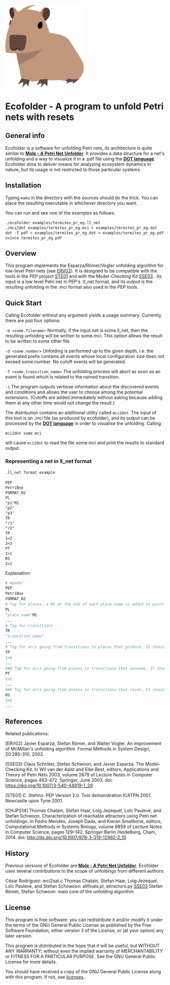 [<img src="img/capybara_logo.png" width="250"/>](img/capybara_logo.png)
# Ecofolder - A program to unfold Petri nets with resets

## General info

Ecofolder is a software for unfolding Petri nets, its architecture is quite similar to [**Mole - A Petri Net Unfolder**](http://www.lsv.fr/~schwoon/tools/mole/). It provides a data structure for a net's unfolding and a way to visualize it in a .pdf file using the [**DOT language**](https://graphviz.org/doc/info/lang.html). Ecofolder aims to deliver means for analyzing ecosystem dynamics in nature, but its usage is not restricted to those particular systems.

## Installation

Typing `make` in the directory with the sources should do the trick. You can place the resulting executable in whichever directory you want.

You can run and see one of the examples as follows:

```console
./ecofolder examples/termites_pr_eg.ll_net
./mci2dot examples/termites_pr_eg.mci > examples/termites_pr_eg.dot
dot -T pdf < examples/termites_pr_eg.dot > examples/termites_pr_eg.pdf
evince termites_pr_eg.pdf
```

## Overview

This program implements the Esparza/Römer/Vogler unfolding algorithm for
low-level Petri nets (see [ERV02](#erv02)). It is designed to be compatible with
the tools in the PEP project [STE01](#ste01) and with the Model-Checking Kit [SSE03](#sse03)
. Its input is a low level Petri net in PEP's .ll_net format, and its output
is the resulting unfolding in the .mci format also used in the PEP tools.

## Quick Start

Calling Ecofolder without any argument yields a usage summary.
Currently, there are just four options:

`-m <some.filename>`
  Normally, if the input net is some.ll_net, then the resulting
  unfolding will be written to some.mci. This option allows the
  result to be written to some other file.

`-d <some.number>`
  Unfolding is performed up to the given depth, i.e. the generated
  prefix contains all events whose local configuration size does
  not exceed some.number. No cutoff events will be generated.

`-T <some_transition_name>`
  The unfolding process will abort as soon as an event is found
  which is related to the named transition.

`-i`	The program outputs verbose information about the discovered
  events and conditions and allows the user to choose among the
  potential extensions. (Cutoffs are added immediately without
  asking because adding them at any other time would not change
  the result.)

The distribution contains an additional utility
called `mci2dot`. The input of this tool is an .mci file (as produced
by ecofolder), and its output can be processed by the [**DOT language**](https://graphviz.org/doc/info/lang.html) in
order to visualise the unfolding. Calling

```console
mci2dot some.mci
```

will cause `mci2dot` to read the file some.mci and print the results
to standard output.

### Representing a net in ll_net format

```
.ll_net format example

PEP 
PetriBox
FORMAT_N2
PL 
"p1"M1
"p2"
"p3"
TR
"r1"
"r2"
TP
1<2
2<3
PT
1>1
RS
2>2
```

Explanation:
```python
# Header
PEP 
PetriBox
FORMAT_N2
# Tag for places, a M1 at the end of each place name is added to point out is marked for the initial marking.
PL
"place_name"M1 
...
# Tag for transitions
TR
"transition_name"
...
# Tag for arcs going from transitions to places that produce. It should be interpreted as the first transition produces a token in the second place, i.e., first_transition < second_place.
TP
1<2
...
### Tag for arcs going from places to transitions that consume. It should be interpreted as the first transition consumes a token in the first place, i.e., first_place > first_transition.
PT
1>1
...
### Tag for arcs going from places to transitions that reset. It should be interpreted as the second transition resets all tokens (if any) in the second place, i.e., second_place > second_transition.
RS
2>2
...
```
## References

Related publications:

<a id=erv02>[ERV02]</a> Javier Esparza, Stefan Römer, and Walter Vogler. An improvement of
  McMillan's unfolding algorithm. Formal Methods in System Design,
  20:285-310, 2002.

<a id=sse03>[SSE03]</a> Claus Schröter, Stefan Schwoon, and Javier Esparza. The Model-Checking
  Kit. In Wil van der Aalst and Eike Best, editors, Applications and
  Theory of Petri Nets 2003, volume 2679 of Lecture Notes in Computer
  Science, pages 463-472. Springer, June 2003. doi: https://doi.org/10.1007/3-540-44919-1_29

<a id=ste01>[STE01]</a> C. Stehno. PEP Version 2.0. Tool demonstration ICATPN 2001.
  Newcastle upon Tyne 2001.

<a id=chjps14>[CHJPS14]</a> 
  Thomas Chatain, Stefan Haar, Loïg Jezequel, Loïc Paulevé, and Stefan Schwoon. Characterization of reachable attractors using Petri net unfoldings. In Pedro Mendes, Joseph Dada, and Kieran Smallbone, editors, Computational Methods in Systems Biology, volume 8859 of Lecture Notes in Computer Science, pages 129–142. Springer Berlin Heidelberg, Cham, 2014. doi: http://dx.doi.org/10.1007/978-3-319-12982-2_10

## History

Previous versions of Ecofolder are [**Mole - A Petri Net Unfolder**](http://www.lsv.fr/~schwoon/tools/mole/). Ecofolder uses several contributions to the scope of unfoldings from different authors: 
  
  César Rodríguez: mci2sat.c
  Thomas Chatain, Stefan Haar, Loïg Jezequel, Loïc Paulevé, and Stefan Schowoon: allfinals.pl, attractors.py [SSE03](#CHJPS14)
  Stefan Römer, Stefan Schwoon: main core of the unfolding algorithm.

## License

This program is free software: you can redistribute it and/or modify
it under the terms of the GNU General Public License as published by
the Free Software Foundation, either version 3 of the License, or
(at your option) any later version.

This program is distributed in the hope that it will be useful,
but WITHOUT ANY WARRANTY; without even the implied warranty of
MERCHANTABILITY or FITNESS FOR A PARTICULAR PURPOSE.  See the
GNU General Public License for more details.

You should have received a copy of the GNU General Public License
along with this program. If not, see [licenses](https://www.gnu.org/licenses/).